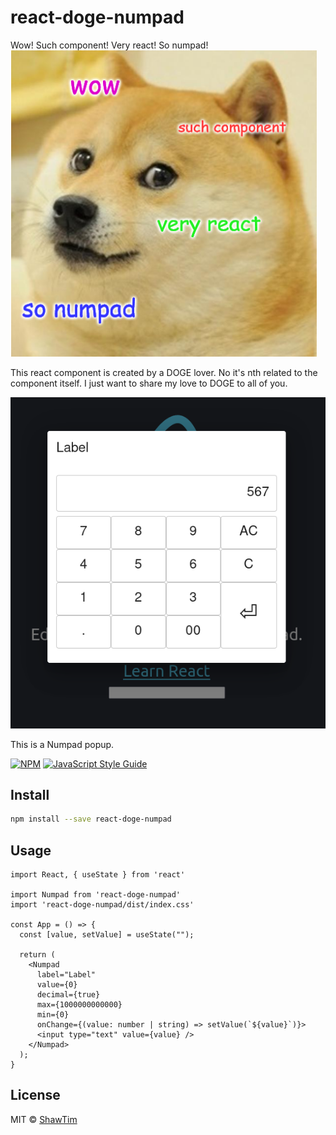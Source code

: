 # react-doge-numpad

Wow! Such component! Very react! So numpad!
![doge](https://github.com/ShawTim/react-doge-numpad/raw/master/react-doge-numpad.png)

This react component is created by a DOGE lover. No it's nth related to the component itself. I just want to share my love to DOGE to all of you.

![screenshot](https://github.com/ShawTim/react-doge-numpad/raw/master/screenshot.png)

This is a Numpad popup.

[![NPM](https://img.shields.io/npm/v/react-doge-numpad.svg)](https://www.npmjs.com/package/react-doge-numpad) [![JavaScript Style Guide](https://img.shields.io/badge/code_style-standard-brightgreen.svg)](https://standardjs.com)

## Install

```bash
npm install --save react-doge-numpad
```

## Usage

```tsx
import React, { useState } from 'react'

import Numpad from 'react-doge-numpad'
import 'react-doge-numpad/dist/index.css'

const App = () => {
  const [value, setValue] = useState("");

  return (
    <Numpad
      label="Label"
      value={0}
      decimal={true}
      max={1000000000000}
      min={0}
      onChange={(value: number | string) => setValue(`${value}`)}>
      <input type="text" value={value} />
    </Numpad>
  );
}
```

## License

MIT © [ShawTim](https://github.com/ShawTim)
